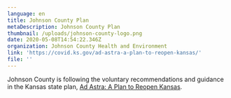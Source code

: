 ```yaml
---
language: en
title: Johnson County Plan
metaDescription: Johnson County Plan
thumbnail: /uploads/johnson-county-logo.png
date: 2020-05-08T14:54:22.346Z
organization: Johnson County Health and Environment
link: 'https://covid.ks.gov/ad-astra-a-plan-to-reopen-kansas/'
file: ''
---
```

Johnson County is following the voluntary recommendations and guidance in the Kansas state plan, [Ad Astra: A Plan to Reopen Kansas](<https://covid.ks.gov/ad-astra-a-plan-to-reopen-kansas/>).